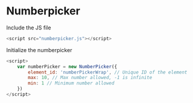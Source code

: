 # Numberpicker

Include the JS file
```javascript
<script src="numberpicker.js"></script>
```

Initialize the numberpicker
```javascript
<script>
    var numberPicker = new NumberPicker({
        element_id: 'numberPickerWrap', // Unique ID of the element
        max: 10, // Max number allowed, -1 is infinite
        min: 1 // Minimum number allowed
    })
</script>
```
